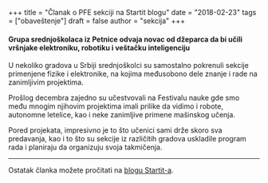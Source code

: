 +++
title = "Članak o PFE sekciji na Startit blogu"
date = "2018-02-23"
tags = ["obaveštenje"]
draft = false
author = "sekcija"
+++

<h4>Grupa srednjoškolaca iz Petnice odvaja novac od džeparca da bi učili vršnjake elektroniku, robotiku i veštačku inteligenciju</h4>

U nekoliko gradova u Srbiji srednjoškolci su samostalno pokrenuli sekcije primenjene fizike i elektronike, na kojima međusobono dele znanje i rade na zanimljivim projektima.

Prošlog decembra zajedno su učestvovali na Festivalu nauke gde smo među mnogim njihovim projektima imali prilike da vidimo i robote, autonomne letelice, kao i neke zanimljive primene mašinskog učenja.

Pored projekata, impresivno je to što učenici sami drže skoro sva predavanja, kao i to što su sekcije iz različitih gradova uskladile program rada i planiraju da organizuju svoja takmičenja.

---

Ostatak članka možete pročitati na [blogu Startit-a](https://startit.rs/srednjoskolci-iz-petnice-sekcije-elektronike-robotike/).